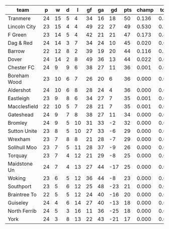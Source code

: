 |     team     | p  | w  | d | l  | gf | ga | gd  | pts | champ | top2  | top3  | top4  |  5-7  | bot4  | bot3  | bot2  |
|--------------|----|----|---|----|----|----|-----|-----|-------|-------|-------|-------|-------|-------|-------|-------|
| Tranmere     | 24 | 15 | 5 |  4 | 34 | 16 |  18 |  50 | 0.136 | 0.362 | 0.580 | 0.754 | 0.218 | 0.000 | 0.000 | 0.000|
| Lincoln City | 23 | 15 | 4 |  4 | 49 | 22 |  27 |  49 | 0.530 | 0.759 | 0.878 | 0.945 | 0.053 | 0.000 | 0.000 | 0.000|
| F Green      | 23 | 14 | 5 |  4 | 42 | 21 |  21 |  47 | 0.173 | 0.409 | 0.622 | 0.786 | 0.192 | 0.000 | 0.000 | 0.000|
| Dag & Red    | 24 | 14 | 3 |  7 | 34 | 24 |  10 |  45 | 0.020 | 0.077 | 0.173 | 0.326 | 0.492 | 0.000 | 0.000 | 0.000|
| Barrow       | 22 | 12 | 8 |  2 | 39 | 19 |  20 |  44 | 0.116 | 0.295 | 0.500 | 0.686 | 0.269 | 0.000 | 0.000 | 0.000|
| Dover        | 24 | 14 | 2 |  8 | 49 | 36 |  13 |  44 | 0.022 | 0.085 | 0.187 | 0.337 | 0.484 | 0.000 | 0.000 | 0.000|
| Chester FC   | 24 |  9 | 9 |  6 | 38 | 27 |  11 |  36 | 0.001 | 0.003 | 0.010 | 0.026 | 0.229 | 0.000 | 0.000 | 0.000|
| Boreham Wood | 23 | 10 | 6 |  7 | 26 | 20 |   6 |  36 | 0.000 | 0.002 | 0.006 | 0.021 | 0.181 | 0.000 | 0.000 | 0.000|
| Aldershot    | 24 | 10 | 6 |  8 | 28 | 24 |   4 |  36 | 0.000 | 0.001 | 0.007 | 0.019 | 0.160 | 0.000 | 0.000 | 0.000|
| Eastleigh    | 23 |  9 | 8 |  6 | 34 | 27 |   7 |  35 | 0.001 | 0.003 | 0.014 | 0.035 | 0.239 | 0.000 | 0.000 | 0.000|
| Macclesfield | 22 | 10 | 5 |  7 | 28 | 21 |   7 |  35 | 0.001 | 0.005 | 0.018 | 0.046 | 0.272 | 0.000 | 0.000 | 0.000|
| Gateshead    | 24 |  9 | 7 |  8 | 38 | 27 |  11 |  34 | 0.000 | 0.001 | 0.005 | 0.018 | 0.172 | 0.000 | 0.000 | 0.000|
| Bromley      | 24 |  9 | 5 | 10 | 31 | 33 |  -2 |  32 | 0.000 | 0.000 | 0.000 | 0.001 | 0.019 | 0.005 | 0.002 | 0.001|
| Sutton Unite | 23 |  8 | 5 | 10 | 27 | 33 |  -6 |  29 | 0.000 | 0.000 | 0.000 | 0.000 | 0.008 | 0.017 | 0.007 | 0.003|
| Wrexham      | 23 |  7 | 8 |  8 | 21 | 28 |  -7 |  29 | 0.000 | 0.000 | 0.000 | 0.000 | 0.009 | 0.016 | 0.005 | 0.002|
| Solihull Moo | 23 |  7 | 5 | 11 | 28 | 37 |  -9 |  26 | 0.000 | 0.000 | 0.000 | 0.000 | 0.001 | 0.091 | 0.042 | 0.015|
| Torquay      | 23 |  7 | 4 | 12 | 21 | 29 |  -8 |  25 | 0.000 | 0.000 | 0.000 | 0.000 | 0.001 | 0.076 | 0.037 | 0.014|
| Maidstone Un | 24 |  7 | 4 | 13 | 27 | 44 | -17 |  25 | 0.000 | 0.000 | 0.000 | 0.000 | 0.000 | 0.256 | 0.142 | 0.065|
| Woking       | 23 |  6 | 5 | 12 | 36 | 44 |  -8 |  23 | 0.000 | 0.000 | 0.000 | 0.000 | 0.001 | 0.129 | 0.065 | 0.027|
| Southport    | 23 |  5 | 6 | 12 | 25 | 48 | -23 |  21 | 0.000 | 0.000 | 0.000 | 0.000 | 0.000 | 0.639 | 0.471 | 0.295|
| Braintree To | 22 |  5 | 5 | 12 | 24 | 40 | -16 |  20 | 0.000 | 0.000 | 0.000 | 0.000 | 0.000 | 0.417 | 0.267 | 0.143|
| Guiseley     | 24 |  4 | 6 | 14 | 27 | 40 | -13 |  18 | 0.000 | 0.000 | 0.000 | 0.000 | 0.000 | 0.675 | 0.519 | 0.334|
| North Ferrib | 24 |  5 | 3 | 16 | 11 | 36 | -25 |  18 | 0.000 | 0.000 | 0.000 | 0.000 | 0.000 | 0.829 | 0.710 | 0.537|
| York         | 24 |  3 | 8 | 13 | 22 | 43 | -21 |  17 | 0.000 | 0.000 | 0.000 | 0.000 | 0.000 | 0.850 | 0.733 | 0.565|
